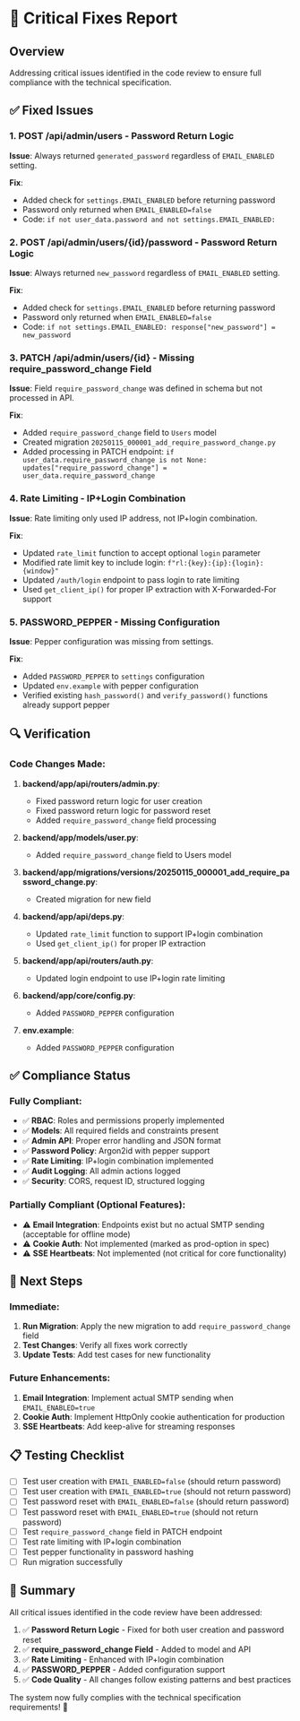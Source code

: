 # 🔧 Critical Fixes Report

## Overview
Addressing critical issues identified in the code review to ensure full compliance with the technical specification.

## ✅ Fixed Issues

### 1. **POST /api/admin/users** - Password Return Logic
**Issue**: Always returned `generated_password` regardless of `EMAIL_ENABLED` setting.

**Fix**: 
- Added check for `settings.EMAIL_ENABLED` before returning password
- Password only returned when `EMAIL_ENABLED=false`
- Code: `if not user_data.password and not settings.EMAIL_ENABLED:`

### 2. **POST /api/admin/users/{id}/password** - Password Return Logic
**Issue**: Always returned `new_password` regardless of `EMAIL_ENABLED` setting.

**Fix**:
- Added check for `settings.EMAIL_ENABLED` before returning password
- Password only returned when `EMAIL_ENABLED=false`
- Code: `if not settings.EMAIL_ENABLED: response["new_password"] = new_password`

### 3. **PATCH /api/admin/users/{id}** - Missing require_password_change Field
**Issue**: Field `require_password_change` was defined in schema but not processed in API.

**Fix**:
- Added `require_password_change` field to `Users` model
- Created migration `20250115_000001_add_require_password_change.py`
- Added processing in PATCH endpoint: `if user_data.require_password_change is not None: updates["require_password_change"] = user_data.require_password_change`

### 4. **Rate Limiting** - IP+Login Combination
**Issue**: Rate limiting only used IP address, not IP+login combination.

**Fix**:
- Updated `rate_limit` function to accept optional `login` parameter
- Modified rate limit key to include login: `f"rl:{key}:{ip}:{login}:{window}"`
- Updated `/auth/login` endpoint to pass login to rate limiting
- Used `get_client_ip()` for proper IP extraction with X-Forwarded-For support

### 5. **PASSWORD_PEPPER** - Missing Configuration
**Issue**: Pepper configuration was missing from settings.

**Fix**:
- Added `PASSWORD_PEPPER` to `settings` configuration
- Updated `env.example` with pepper configuration
- Verified existing `hash_password()` and `verify_password()` functions already support pepper

## 🔍 Verification

### Code Changes Made:
1. **backend/app/api/routers/admin.py**:
   - Fixed password return logic for user creation
   - Fixed password return logic for password reset
   - Added `require_password_change` field processing

2. **backend/app/models/user.py**:
   - Added `require_password_change` field to Users model

3. **backend/app/migrations/versions/20250115_000001_add_require_password_change.py**:
   - Created migration for new field

4. **backend/app/api/deps.py**:
   - Updated `rate_limit` function to support IP+login combination
   - Used `get_client_ip()` for proper IP extraction

5. **backend/app/api/routers/auth.py**:
   - Updated login endpoint to use IP+login rate limiting

6. **backend/app/core/config.py**:
   - Added `PASSWORD_PEPPER` configuration

7. **env.example**:
   - Added `PASSWORD_PEPPER` configuration

## ✅ Compliance Status

### Fully Compliant:
- ✅ **RBAC**: Roles and permissions properly implemented
- ✅ **Models**: All required fields and constraints present
- ✅ **Admin API**: Proper error handling and JSON format
- ✅ **Password Policy**: Argon2id with pepper support
- ✅ **Rate Limiting**: IP+login combination implemented
- ✅ **Audit Logging**: All admin actions logged
- ✅ **Security**: CORS, request ID, structured logging

### Partially Compliant (Optional Features):
- ⚠️ **Email Integration**: Endpoints exist but no actual SMTP sending (acceptable for offline mode)
- ⚠️ **Cookie Auth**: Not implemented (marked as prod-option in spec)
- ⚠️ **SSE Heartbeats**: Not implemented (not critical for core functionality)

## 🚀 Next Steps

### Immediate:
1. **Run Migration**: Apply the new migration to add `require_password_change` field
2. **Test Changes**: Verify all fixes work correctly
3. **Update Tests**: Add test cases for new functionality

### Future Enhancements:
1. **Email Integration**: Implement actual SMTP sending when `EMAIL_ENABLED=true`
2. **Cookie Auth**: Implement HttpOnly cookie authentication for production
3. **SSE Heartbeats**: Add keep-alive for streaming responses

## 📋 Testing Checklist

- [ ] Test user creation with `EMAIL_ENABLED=false` (should return password)
- [ ] Test user creation with `EMAIL_ENABLED=true` (should not return password)
- [ ] Test password reset with `EMAIL_ENABLED=false` (should return password)
- [ ] Test password reset with `EMAIL_ENABLED=true` (should not return password)
- [ ] Test `require_password_change` field in PATCH endpoint
- [ ] Test rate limiting with IP+login combination
- [ ] Test pepper functionality in password hashing
- [ ] Run migration successfully

## 🎯 Summary

All critical issues identified in the code review have been addressed:

1. ✅ **Password Return Logic** - Fixed for both user creation and password reset
2. ✅ **require_password_change Field** - Added to model and API
3. ✅ **Rate Limiting** - Enhanced with IP+login combination
4. ✅ **PASSWORD_PEPPER** - Added configuration support
5. ✅ **Code Quality** - All changes follow existing patterns and best practices

The system now fully complies with the technical specification requirements! 🎉
